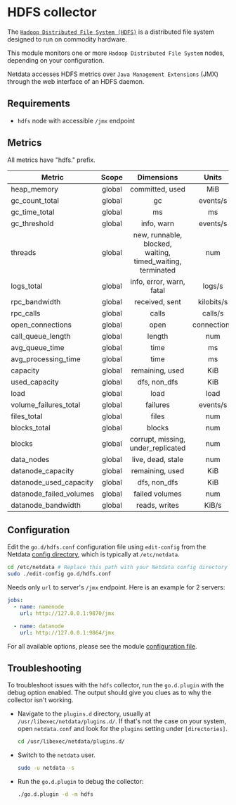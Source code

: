 <!--
title: "HDFS monitoring with Netdata"
description: "Monitor the health and performance of HDFS nodes with zero configuration, per-second metric granularity, and interactive visualizations."
custom_edit_url: "https://github.com/netdata/go.d.plugin/edit/master/modules/hdfs/README.md"
sidebar_label: "HDFS"
learn_status: "Published"
learn_topic_type: "References"
learn_rel_path: "Integrations/Monitor/Storage"
-->

# HDFS collector

The [`Hadoop Distributed File System (HDFS)`](https://hadoop.apache.org/docs/r1.2.1/hdfs_design.html) is a distributed
file system designed to run on commodity hardware.

This module monitors one or more `Hadoop Distributed File System` nodes, depending on your configuration.

Netdata accesses HDFS metrics over `Java Management Extensions` (JMX) through the web interface of an HDFS daemon.

## Requirements

- `hdfs` node with accessible `/jmx` endpoint

## Metrics

All metrics have "hdfs." prefix.

| Metric                  | Scope  |                         Dimensions                         |    Units    |
|-------------------------|:------:|:----------------------------------------------------------:|:-----------:|
| heap_memory             | global |                      committed, used                       |     MiB     |
| gc_count_total          | global |                             gc                             |  events/s   |
| gc_time_total           | global |                             ms                             |     ms      |
| gc_threshold            | global |                         info, warn                         |  events/s   |
| threads                 | global | new, runnable, blocked, waiting, timed_waiting, terminated |     num     |
| logs_total              | global |                  info, error, warn, fatal                  |   logs/s    |
| rpc_bandwidth           | global |                       received, sent                       | kilobits/s  |
| rpc_calls               | global |                           calls                            |   calls/s   |
| open_connections        | global |                            open                            | connections |
| call_queue_length       | global |                           length                           |     num     |
| avg_queue_time          | global |                            time                            |     ms      |
| avg_processing_time     | global |                            time                            |     ms      |
| capacity                | global |                      remaining, used                       |     KiB     |
| used_capacity           | global |                        dfs, non_dfs                        |     KiB     |
| load                    | global |                            load                            |    load     |
| volume_failures_total   | global |                          failures                          |  events/s   |
| files_total             | global |                           files                            |     num     |
| blocks_total            | global |                           blocks                           |     num     |
| blocks                  | global |             corrupt, missing, under_replicated             |     num     |
| data_nodes              | global |                     live, dead, stale                      |     num     |
| datanode_capacity       | global |                      remaining, used                       |     KiB     |
| datanode_used_capacity  | global |                        dfs, non_dfs                        |     KiB     |
| datanode_failed_volumes | global |                       failed volumes                       |     num     |
| datanode_bandwidth      | global |                       reads, writes                        |    KiB/s    |

## Configuration

Edit the `go.d/hdfs.conf` configuration file using `edit-config` from the
Netdata [config directory](https://learn.netdata.cloud/docs/configure/nodes), which is typically at `/etc/netdata`.

```bash
cd /etc/netdata # Replace this path with your Netdata config directory
sudo ./edit-config go.d/hdfs.conf
```

Needs only `url` to server's `/jmx` endpoint. Here is an example for 2 servers:

```yaml
jobs:
  - name: namenode
    url: http://127.0.0.1:9870/jmx

  - name: datanode
    url: http://127.0.0.1:9864/jmx
```

For all available options, please see the
module [configuration file](https://github.com/netdata/go.d.plugin/blob/master/config/go.d/hdfs.conf).

## Troubleshooting

To troubleshoot issues with the `hdfs` collector, run the `go.d.plugin` with the debug option enabled. The output should
give you clues as to why the collector isn't working.

- Navigate to the `plugins.d` directory, usually at `/usr/libexec/netdata/plugins.d/`. If that's not the case on
  your system, open `netdata.conf` and look for the `plugins` setting under `[directories]`.

  ```bash
  cd /usr/libexec/netdata/plugins.d/
  ```

- Switch to the `netdata` user.

  ```bash
  sudo -u netdata -s
  ```

- Run the `go.d.plugin` to debug the collector:

  ```bash
  ./go.d.plugin -d -m hdfs
  ```


